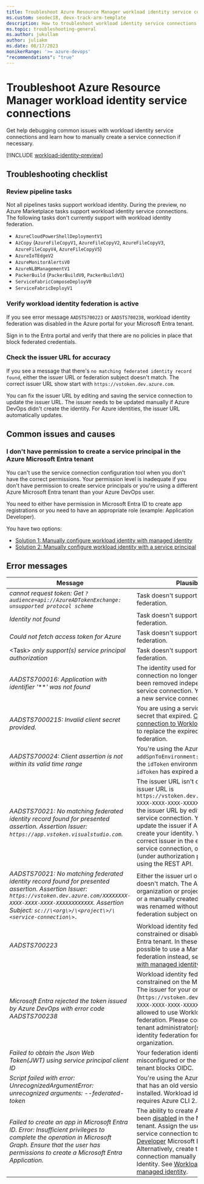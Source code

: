 ```yaml
---
title: Troubleshoot Azure Resource Manager workload identity service connections
ms.custom: seodec18, devx-track-arm-template
description: How to troubleshoot workload identity service connections in Azure Pipelines
ms.topic: troubleshooting-general
ms.author: jukullam
author: juliakm
ms.date: 08/17/2023
monikerRange: '>= azure-devops'
"recommendations": "true"
---
```



# Troubleshoot Azure Resource Manager workload identity service connections

Get help debugging common issues with workload identity service connections and learn how to manually create a service connection if necessary.

[!INCLUDE [workload-identity-preview](includes/workload-identity-preview.md)]

## Troubleshooting checklist

### Review pipeline tasks

Not all pipelines tasks support workload identity. During the preview, no Azure Marketplace tasks support workload identity service connections. The following tasks don't currently support with workload identity federation.

- `AzureCloudPowerShellDeploymentV1`
- `AzCopy` (`AzureFileCopyV1`, `AzureFileCopyV2`, `AzureFileCopyV3`, `AzureFileCopyV4`, `AzureFileCopyV5`)
- `AzureIoTEdgeV2`
- `AzureMonitorAlertsV0`
- `AzureNLBManagementV1`
- `PackerBuild` (`PackerBuildV0`, `PackerBuildV1`)
- `ServiceFabricComposeDeployV0`
- `ServiceFabricDeployV1`	

### Verify workload identity federation is active

If you see error message `AADSTS700223` or `AADSTS700238`, workload identity federation was disabled in the Azure portal for your Microsoft Entra tenant. 

Sign in to the Entra portal and verify that there are no policies in place that block federated credentials. 

### Check the issuer URL for accuracy

If you see a message that there's `no matching federated identity record found`, either the issuer URL or federation subject doesn't match. The correct issuer URL show start with `https://vstoken.dev.azure.com`. 

You can fix the issuer URL by editing and saving the service connection to update the issuer URL. The issuer needs to be updated manually if Azure DevOps didn't create the identity. For Azure identities, the issuer URL automatically updates.  


## Common issues and causes

<!-- ### I can't enable features for my organization

I want to set up workload identity but I don't see the option to turn it on. 

#### Solution: Verify organization admins and enable features

1. Find your organization owners on the organization settings page `https://dev.azure.com/<org>/_settings/organizationOverview`. 
1. Make sure the preview feature Workload Identity federation for ARM service connections is enabled for your organization, see [manage or enable features](../../project/navigation/preview-features.md). 
 -->

<a name='i-dont-have-permission-to-create-a-service-principal-in-the-azure-entra-id-tenant'></a>

### I don't have permission to create a service principal in the Azure Microsoft Entra tenant

You can't use the service connection configuration tool when you don't have the correct permissions. Your permission level is inadequate if you don't have permission to create service principals or you're using a different Azure Microsoft Entra tenant than your Azure DevOps user. 

You need to either have permission in Microsoft Entra ID to create app registrations or you need to have an appropriate role (example: Application Developer).

You have two options:

* [Solution 1: Manually configure workload identity with managed identity](configure-workload-identity.md#workload-identity-with-managed-identity)
* [Solution 2: Manually configure workload identity with a service principal](configure-workload-identity.md#workload-identity-with-a-service-principal)

## Error messages

| Message | Plausible issue |
|---------|-----------------|
| *cannot request token: Get `?audience=api://AzureADTokenExchange: unsupported protocol scheme`* | Task doesn't support workload identity federation. |
| *Identity not found* | Task doesn't support workload identity federation. |
| *Could not fetch access token for Azure* | Task doesn't support workload identity federation. |
| \<Task\> *only support(s) service principal authorization* | Task doesn't support workload identity federation. |
| *AADSTS700016: Application with identifier '****' was not found* | The identity used for the service connection no longer exists, it may have been removed independent from the service connection. You will need to create a new service connection. |
| *AADSTS7000215:  Invalid client secret provided.* | You are using a service connection with a secret that expired. [Convert the service connection to Workload identity federation](https://aka.ms/azdo-rm-workload-identity-conversion) to replace the expired secret with a federation. |
| *AADSTS700024: Client assertion is not within its valid time range* | You're using the AzureCLI task with `addSpnToEnvironment: true` to consume the `idToken` environment variable. The `idToken` has expired after 10 minutes. |
| *AADSTS70021: No matching federated identity record found for presented assertion. Assertion Issuer: `https://app.vstoken.visualstudio.com`.* | The issuer URL isn't correct. The correct issuer URL is `https://vstoken.dev.azure.com/XXXXXXXX-XXXX-XXXX-XXXX-XXXXXXXXXXXX`. You can fix the issuer URL by editing and resaving a service connection. You need to manually update the issuer if Azure DevOps didn't create your identity. You can find the correct issuer in the edit dialog of the service connection, or in the response (under authorization parameters) when using the REST API. |
| *AADSTS70021: No matching federated identity record found for presented assertion. Assertion Issuer:  `https://vstoken.dev.azure.com/XXXXXXXX-XXXX-XXXX-XXXX-XXXXXXXXXXXX`. Assertion Subject: `sc://\<org\>/\<project\>/\<service-connection\>.`* | Either the issuer url or federation subject doesn't match. The Azure DevOps organization or project has been renamed, or a manually created service connection was renamed without updating the federation subject on the identity. |
| *AADSTS700223* | Workload identity federation has been constrained or disabled on the Microsoft Entra tenant. In these cases it is often possible to use a Managed Identity for the federation instead, see [Workload identity with managed identity](https://aka.ms/azdo-rm-workload-identity-manual). |
| *Microsoft Entra rejected the token issued by Azure DevOps with error code AADSTS700238* | Workload identity federation has been constrained on the Microsoft Entra tenant. The issuer for your organization (`https://vstoken.dev.azure.com/XXXXXXXX-XXXX-XXXX-XXXX-XXXXXXXXXXXX`) is not allowed to use Workload identity federation. Please contact your Entra tenant administrator(s) to allow Workload identity federation for your Azure DevOps organization. |
|*Failed to obtain the Json Web Token(JWT) using service principal client ID*|Your federation identity credential is misconfigured or the Microsoft Entra tenant blocks OIDC.|
| *Script failed with error: UnrecognizedArgumentError: unrecognized arguments: --federated-token* | You're using the AzureCLI task on an agent that has an old version of the Azure CLI installed. Workload identity federation requires Azure CLI 2.30 or higher. |
| *Failed to create an app in Microsoft Entra ID. Error: Insufficient privileges to complete the operation in Microsoft Graph. Ensure that the user has permissions to create a Microsoft Entra Application.* | The ability to create App Registrations has been [disabled](/azure/active-directory/roles/delegate-app-roles#restrict-who-can-create-applications) in the Microsoft Entra tenant. Assign the user creating the service connection to the [Application Developer](/azure/active-directory/roles/permissions-reference#application-developer) Microsoft Entra role. Alternatively, create the service connection manually with a Managed Identity. See [Workload identity with managed identity](https://aka.ms/azdo-rm-workload-identity-manual). |
